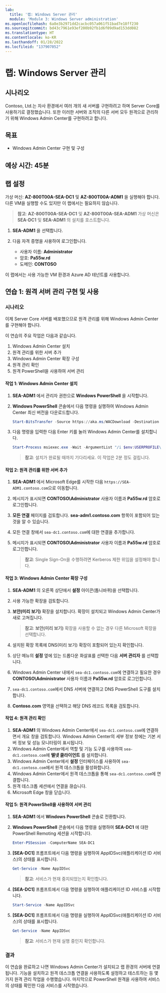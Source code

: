 ```yaml
---
lab:
  title: '랩: Windows Server 관리'
  module: 'Module 3: Windows Server administration'
ms.openlocfilehash: 6a8e3b2971dd2cacbc057a061f51bad7e18ff230
ms.sourcegitcommit: bd43c7961e93ef200b92fb1d6f09d9ad153dd082
ms.translationtype: HT
ms.contentlocale: ko-KR
ms.lasthandoff: 01/28/2022
ms.locfileid: "137907052"
---
```

# <a name="lab-managing-windows-server"></a>랩: Windows Server 관리

## <a name="scenario"></a>시나리오

Contoso, Ltd.는 자사 환경에서 여러 개의 새 서버를 구현하려고 하며 Server Core를 사용하기로 결정했습니다. 또한 이러한 서버와 조직의 다른 서버 모두 원격으로 관리하기 위해 Windows Admin Center를 구현하려고 합니다.

## <a name="objectives"></a>목표

- Windows Admin Center 구현 및 구성

## <a name="estimated-time-45-minutes"></a>예상 시간: 45분

## <a name="lab-setup"></a>랩 설정

가상 머신: **AZ-800T00A-SEA-DC1** 및 **AZ-800T00A-ADM1** 을 실행해야 합니다. 다른 VM을 실행할 수도 있지만 이 랩에서는 필요하지 않습니다.

> **참고**: **AZ-800T00A-SEA-DC1** 및 **AZ-800T00A-SEA-ADM1** 가상 머신은 **SEA-DC1** 및 **SEA-ADM1** 의 설치를 호스트합니다.

1. **SEA-ADM1** 을 선택합니다.
1. 다음 자격 증명을 사용하여 로그인합니다.

   - 사용자 이름: **Administrator**
   - 암호: **Pa55w.rd**
   - 도메인: **CONTOSO**

이 랩에서는 사용 가능한 VM 환경과 Azure AD 테넌트를 사용합니다. 

## <a name="exercise-1-implementing-and-using-remote-server-administration"></a>연습 1: 원격 서버 관리 구현 및 사용

### <a name="scenario"></a>시나리오 

이제 Server Core 서버를 배포했으므로 원격 관리를 위해 Windows Admin Center를 구현해야 합니다.

이 연습의 주요 작업은 다음과 같습니다.

1. Windows Admin Center 설치
1. 원격 관리를 위한 서버 추가
1. Windows Admin Center 확장 구성
1. 원격 관리 확인
1. 원격 PowerShell을 사용하여 서버 관리

#### <a name="task-1-install-windows-admin-center"></a>작업 1: Windows Admin Center 설치

1. **SEA-ADM1** 에서 관리자 권한으로 **Windows PowerShell** 을 시작합니다.
1. **Windows PowerShell** 콘솔에서 다음 명령을 실행하여 Windows Admin Center 최신 버전을 다운로드합니다.
    
   ```powershell
   Start-BitsTransfer -Source https://aka.ms/WACDownload -Destination "$env:USERPROFILE\Downloads\WindowsAdminCenter.msi"
   ```
1. 다음 명령을 입력한 다음 Enter 키를 눌러 Windows Admin Center를 설치합니다.
    
   ```powershell
   Start-Process msiexec.exe -Wait -ArgumentList "/i $env:USERPROFILE\Downloads\WindowsAdminCenter.msi /qn /L*v log.txt REGISTRY_REDIRECT_PORT_80=1 SME_PORT=443 SSL_CERTIFICATE_OPTION=generate"
   ```

   > **참고**: 설치가 완료될 때까지 기다리세요. 이 작업은 2분 정도 걸립니다.

#### <a name="task-2-add-servers-for-remote-administration"></a>작업 2: 원격 관리를 위한 서버 추가

1. **SEA-ADM1** 에서 Microsoft Edge를 시작한 다음 `https://SEA-ADM1.contoso.com`으로 이동합니다. 
1. 메시지가 표시되면 **CONTOSO\\Administrator** 사용자 이름과 **Pa55w.rd** 암호로 로그인합니다.
1. **모든 연결** 페이지를 검토합니다. **sea-adm1.contoso.com** 항목이 포함되어 있는 것을 알 수 있습니다. 
1. 모든 연결 창에서 `sea-dc1.contoso.com`에 대한 연결을 추가합니다.
1. 메시지가 표시되면 **CONTOSO\\Administrator** 사용자 이름과 **Pa55w.rd** 암호로 로그인합니다.

   > **참고**: Single Sign-On을 수행하려면 Kerberos 제한 위임을 설정해야 합니다.

#### <a name="task-3-configure-windows-admin-center-extensions"></a>작업 3: Windows Admin Center 확장 구성

1. **SEA-ADM1** 의 오른쪽 상단에서 **설정** 아이콘(톱니바퀴)을 선택합니다.
1. 사용 가능한 확장을 검토합니다.
1. **보안(미리 보기)** 확장을 설치합니다. 확장이 설치되고 Windows Admin Center가 새로 고쳐집니다.

   > **참고**: **보안(미리 보기)** 확장을 사용할 수 없는 경우 다른 Microsoft 확장을 선택합니다.

1. 설치된 확장 목록에 DNS(미리 보기) 확장이 포함되어 있는지 확인합니다.
1. 상단 메뉴의 **설정** 옆에 있는 드롭다운 화살표를 선택한 다음 **서버 관리자** 를 선택합니다.
1. Windows Admin Center 내에서 `sea-dc1.contoso.com`에 연결하고 필요한 경우 **CONTOSO\\Administrator** 사용자 이름과 **Pa55w.rd** 암호로 로그인합니다.
1. `sea-dc1.contoso.com`에서 DNS 서버에 연결하고 DNS PowerShell 도구를 설치합니다.
1. **Contoso.com** 영역을 선택하고 해당 DNS 레코드 목록을 검토합니다.

#### <a name="task-4-verify-remote-administration"></a>작업 4: 원격 관리 확인

1. **SEA-ADM1** 의 Windows Admin Center에서 `sea-dc1.contoso.com`에 연결하면서 개요 창을 검토합니다. Windows Admin Center의 세부 정보 창에는 기본 서버 정보 및 성능 모니터링이 표시됩니다.
1. Windows Admin Center에서 역할 및 기능 도구를 사용하여 `sea-dc1.contoso.com`에 **텔넷 클라이언트** 를 설치합니다. 
1. Windows Admin Center에서 **설정** 인터페이스를 사용하여 `sea-dc1.contoso.com`에서 원격 데스크톱을 활성화합니다.
1. Windows Admin Center에서 원격 데스크톱을 통해 `sea-dc1.contoso.com`에 연결합니다.
1. 원격 데스크톱 세션에서 연결을 끊습니다. 
1. Microsoft Edge 창을 닫습니다.

#### <a name="task-5-administer-servers-with-remote-powershell"></a>작업 5: 원격 PowerShell을 사용하여 서버 관리

1. **SEA-ADM1** 에서 **Windows PowerShell** 콘솔로 전환합니다.
1. **Windows PowerShell** 콘솔에서 다음 명령을 실행하여 **SEA-DC1** 에 대한 PowerShell Remoting 세션을 시작합니다.

   ```powershell
   Enter-PSSession -ComputerName SEA-DC1
   ```
1. **[SEA-DC1]** 프롬프트에서 다음 명령을 실행하여 AppIDSvc(애플리케이션 ID 서비스)의 상태를 표시합니다.

   ```powershell
   Get-Service -Name AppIDSvc
   ```

   > **참고**: 서비스가 현재 중지되었는지 확인합니다.

1. **[SEA-DC1]** 프롬프트에서 다음 명령을 실행하여 애플리케이션 ID 서비스를 시작합니다.

   ```powershell
   Start-Service -Name AppIDSvc
   ```
1. **[SEA-DC1]** 프롬프트에서 다음 명령을 실행하여 AppIDSvc(애플리케이션 ID 서비스)의 상태를 표시합니다.

   ```powershell
   Get-Service -Name AppIDSvc
   ```

   > **참고**: 서비스가 현재 실행 중인지 확인합니다.

### <a name="results"></a>결과

이 연습을 완료하고 나면 Windows Admin Center가 설치되고 랩 환경의 서버에 연결됩니다. 기능을 설치하고 원격 데스크톱 연결을 사용하도록 설정하고 테스트하는 등 몇 가지 원격 관리 작업을 수행했습니다. 마지막으로 PowerShell 원격을 사용하여 서비스의 상태를 확인한 다음 서비스를 시작했습니다.
